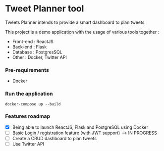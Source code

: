 # Tweet Planner tool

Tweets Planner intends to provide a smart dashboard to plan tweets. 

This project is a demo application with the usage of various tools together :

- Front-end : ReactJS
- Back-end : Flask 
- Database : PostgresSQL
- Other : Docker, Twitter API

### Pre-requirements

- Docker

### Run the application

```
docker-compose up --build
```

### Features roadmap

- [x] Being able to launch ReactJS, Flask and PostgreSQL using Docker
- [ ] Basic Login / registration feature (with JWT support) --> IN PROGRESS
- [ ] Create a CRUD dashboard to plan tweets
- [ ] Use Twitter API
